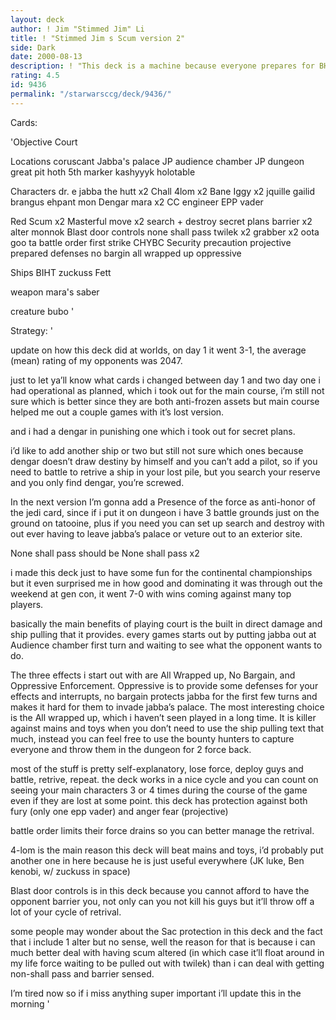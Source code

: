 ```yaml
---
layout: deck
author: ! Jim "Stimmed Jim" Li
title: ! "Stimmed Jim s Scum version 2"
side: Dark
date: 2000-08-13
description: ! "This deck is a machine because everyone prepares for BHBM and Rops but no one knows what to do against Court, went 7-0 in two days at Continentals"
rating: 4.5
id: 9436
permalink: "/starwarsccg/deck/9436/"
---
```

Cards: 

'Objective
Court

Locations
coruscant
Jabba's palace
JP audience chamber
JP dungeon
great pit
hoth 5th marker
kashyyyk
holotable

Characters
dr. e
jabba the hutt x2
Chall
4lom x2
Bane
Iggy x2
jquille
gailid
brangus
ehpant mon
Dengar
mara x2
CC engineer
EPP vader

Red
Scum x2
Masterful move x2
search + destroy
secret plans
barrier x2
alter
monnok
Blast door controls
none shall pass
twilek x2
grabber x2
oota goo ta
battle order
first strike
CHYBC
Security precaution
projective
prepared defenses
no bargin
all wrapped up
oppressive

Ships
BIHT
zuckuss
Fett

weapon
mara's saber

creature
bubo
'

Strategy: '


update on how this deck did at worlds, on day 1 it went 3-1, the average (mean) rating of my opponents was 2047.


just to let ya’ll know what cards i changed between day 1 and two day one i had operational as planned, which i took out for the main course, i’m still not sure which is better since they are both anti-frozen assets but main course helped me out a couple games with it’s lost version.

and i had a dengar in punishing one which i took out for secret plans.

i’d like to add another ship or two but still not sure which ones because dengar doesn’t draw destiny by himself and you can’t add a pilot, so if you need to battle to retrive a ship in your lost pile, but you search your reserve and you only find dengar, you’re screwed.

In the next version I’m gonna add a Presence of the force as anti-honor of the jedi card, since if i put it on dungeon i have 3 battle grounds just on the ground on tatooine, plus if you need you can set up search and destroy with out ever having to leave jabba’s palace or veture out to an exterior site.


None shall pass should be None shall pass x2



i made this deck just to have some fun for the continental championships but it even surprised me in how good and dominating it was through out the weekend at gen con, it went 7-0 with wins coming against many top players.

basically the main benefits of playing court is the built in direct damage and ship pulling that it provides.  every games starts out by putting jabba out at Audience chamber first turn and waiting to see what the opponent wants to do.

The three effects i start out with are All Wrapped up, No Bargain, and Oppressive Enforcement.	Oppressive is to provide some defenses for your effects and interrupts, no bargain protects jabba for the first few turns and makes it hard for them to invade jabba’s palace.  The most interesting choice is the All wrapped up, which i haven’t seen played in a long time.  It is killer against mains and toys when you don’t need to use the ship pulling text that much, instead you can feel free to use the bounty hunters to capture everyone and throw them in the dungeon for 2 force back.

most of the stuff is pretty self-explanatory, lose force, deploy guys and battle, retrive, repeat.  the deck works in a nice cycle and you can count on seeing your main characters 3 or 4 times during the course of the game even if they are lost at some point.  this deck has protection against both fury (only one epp vader) and anger fear (projective)

battle order limits their force drains so you can better manage the retrival.

4-lom is the main reason this deck will beat mains and toys, i’d probably put another one in here because he is just useful everywhere (JK luke, Ben kenobi, w/ zuckuss in space)

Blast door controls is in this deck because you cannot afford to have the opponent barrier you, not only can you not kill his guys but it’ll throw off a lot of your cycle of retrival.

some people may wonder about the Sac protection in this deck and the fact that i include 1 alter but no sense, well the reason for that is because i can much better deal with having scum altered (in which case it’ll float around in my life force waiting to be pulled out with twilek) than i can deal with getting non-shall pass and barrier sensed.

I’m tired now so if i miss anything super important i’ll update this in the morning
'
